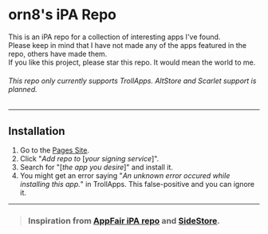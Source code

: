 # orn8's iPA Repo

This is an iPA repo for a collection of interesting apps I've found. </br>
Please keep in mind that I have not made any of the apps featured in the repo, others have made them. </br>
If you like this project, please star this repo. It would mean the world to me. </br>
###### This repo only currently supports TrollApps. AltStore and Scarlet support is planned.

---

## Installation

1. Go to the [Pages Site](https://orn8.github.io/ipa).
2. Click "*Add repo to* [*your signing service*]".
3. Search for "[*the app you desire*]" and install it.
4. You might get an error saying "*An unknown error occured while installing this app.*" in TrollApps. This false-positive and you can ignore it.

---

<blockquote>
<h3>Inspiration from <a href="https://www.appfair.net/fairapps-ios.json/">AppFair iPA repo</a> and <a href="https://sidestore.io/">SideStore</a>.</h3>
</blockquote>
